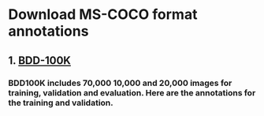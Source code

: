 # Download MS-COCO format annotations


## 1. [BDD-100K](https://drive.google.com/drive/folders/1UwlEIxn5SHpduMmSHWlJ-fo_EwjFZzcQ?usp=sharing)
### BDD100K includes 70,000 10,000 and 20,000 images for training, validation and evaluation. Here are the annotations for the training and validation.
